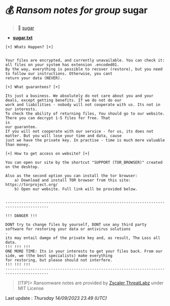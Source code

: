 # 💰 _Ransom notes for group_ sugar
> 🔗 [sugar](group/sugar)
* **[sugar.txt](https://ransomware.live/ransomware_notes/sugar/sugar.txt)**

```
[+] Whats Happen? [+]
 
 
Your files are encrypted, and currently unavailable. You can check it: all files on your system has extension .encoded01.
By the way, everything is possible to recover (restore), but you need to follow our instructions. Otherwise, you cant
return your data (NEVER).
 
[+] What guarantees? [+]
 
Its just a business. We absolutely do not care about you and your deals, except getting benefits. If we do not do our
work and liabilities - nobody will not cooperate with us. Its not in our interests.
To check the ability of returning files, You should go to our website. There you can decrypt 1-5 files for free. That
is
our guarantee.
If you will not cooperate with our service - for us, its does not matter. But you will lose your time and data, cause
just we have the private key. In practise - time is much more valuable than money.
 
[+] How to get access on website? [+]
 
You can open our site by the shortcut "SUPPORT (TOR_BROWSER)" created on the desktop.
 
Also as the second option you can install the tor browser:
    a) Download and install TOR browser from this site: https://torproject.org/
    b) Open our website. Full link will be provided below.
 
 
-----------------------------------------------------------------------------------------
 
!!! DANGER !!!
 
DONT try to change files by yourself, DONT use any third party software for restoring your data or antivirus solutions
-
its may entail damge of the private key and, as result, The Loss all data.
!!! !!! !!!
ONE MORE TIME: Its in your interests to get your files back. From our side, we (the best specialists) make everything
for restoring, but please should not interfere.
!!! !!! !!!
-----------------------------------------------------------------------------------------

```


> [!TIP]> Ransomware notes are provided by [Zscaler ThreatLabz](https://github.com/threatlabz/ransomware_notes) under MIT License
> 




Last update : _Thursday 14/09/2023 23.49 (UTC)_

